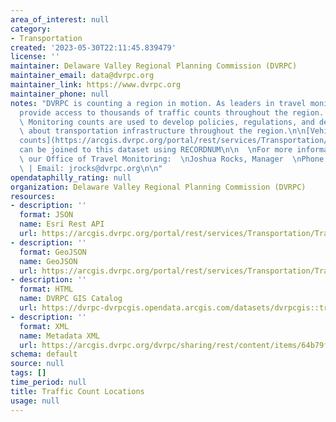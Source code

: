 ```yaml
---
area_of_interest: null
category:
- Transportation
created: '2023-05-30T22:11:45.839479'
license: ''
maintainer: Delaware Valley Regional Planning Commission (DVRPC)
maintainer_email: data@dvrpc.org
maintainer_link: https://www.dvrpc.org
maintainer_phone: null
notes: "DVRPC is counting a region in motion. As leaders in travel monitoring, we\n\
  provide access to thousands of traffic counts throughout the region.  \n\nTravel\
  \ Monitoring counts are used to develop policies, regulations, and design\ndecisions\
  \ about transportation infrastructure throughout the region.\n\n[Vehicle class\n\
  counts](https://arcgis.dvrpc.org/portal/rest/services/Transportation/classcounts/FeatureServer/0/query?outFields=*&where=1%3D1&f=json)\n\
  can be joined to this dataset using RECORDNUM\n\n  \nFor more information, contact\
  \ our Office of Travel Monitoring:  \nJoshua Rocks, Manager  \nPhone: 215.238.2854\
  \ | Email: jrocks@dvrpc.org\n\n"
opendataphilly_rating: null
organization: Delaware Valley Regional Planning Commission (DVRPC)
resources:
- description: ''
  format: JSON
  name: Esri Rest API
  url: https://arcgis.dvrpc.org/portal/rest/services/Transportation/TrafficCounts/FeatureServer/0
- description: ''
  format: GeoJSON
  name: GeoJSON
  url: https://arcgis.dvrpc.org/portal/rest/services/Transportation/TrafficCounts/FeatureServer/0/query?where=1=1&outsr=4326&outfields=*&f=geojson
- description: ''
  format: HTML
  name: DVRPC GIS Catalog
  url: https://dvrpc-dvrpcgis.opendata.arcgis.com/datasets/dvrpcgis::traffic-count-locations
- description: ''
  format: XML
  name: Metadata XML
  url: https://arcgis.dvrpc.org/dvrpc/sharing/rest/content/items/64b79f038c134a849b482faa7e4220cb/info/metadata/metadata.xml?format=default
schema: default
source: null
tags: []
time_period: null
title: Traffic Count Locations
usage: null
---
```

